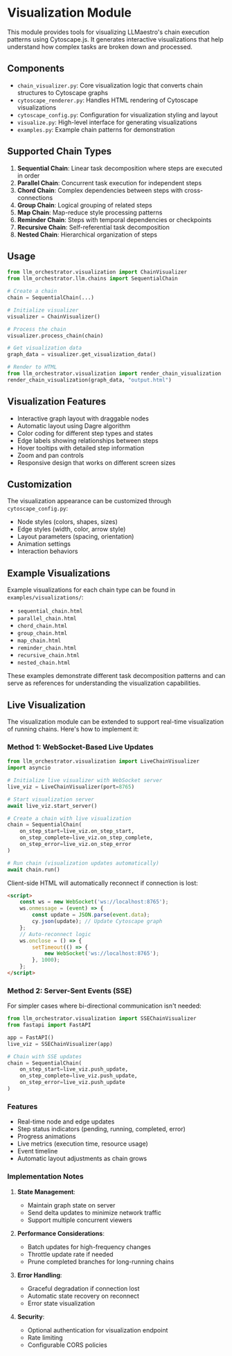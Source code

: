 # Visualization Module

This module provides tools for visualizing LLMaestro's chain execution patterns using Cytoscape.js. It generates interactive visualizations that help understand how complex tasks are broken down and processed.

## Components

- `chain_visualizer.py`: Core visualization logic that converts chain structures to Cytoscape graphs
- `cytoscape_renderer.py`: Handles HTML rendering of Cytoscape visualizations
- `cytoscape_config.py`: Configuration for visualization styling and layout
- `visualize.py`: High-level interface for generating visualizations
- `examples.py`: Example chain patterns for demonstration

## Supported Chain Types

1. **Sequential Chain**: Linear task decomposition where steps are executed in order
2. **Parallel Chain**: Concurrent task execution for independent steps
3. **Chord Chain**: Complex dependencies between steps with cross-connections
4. **Group Chain**: Logical grouping of related steps
5. **Map Chain**: Map-reduce style processing patterns
6. **Reminder Chain**: Steps with temporal dependencies or checkpoints
7. **Recursive Chain**: Self-referential task decomposition
8. **Nested Chain**: Hierarchical organization of steps

## Usage

```python
from llm_orchestrator.visualization import ChainVisualizer
from llm_orchestrator.llm.chains import SequentialChain

# Create a chain
chain = SequentialChain(...)

# Initialize visualizer
visualizer = ChainVisualizer()

# Process the chain
visualizer.process_chain(chain)

# Get visualization data
graph_data = visualizer.get_visualization_data()

# Render to HTML
from llm_orchestrator.visualization import render_chain_visualization
render_chain_visualization(graph_data, "output.html")
```

## Visualization Features

- Interactive graph layout with draggable nodes
- Automatic layout using Dagre algorithm
- Color coding for different step types and states
- Edge labels showing relationships between steps
- Hover tooltips with detailed step information
- Zoom and pan controls
- Responsive design that works on different screen sizes

## Customization

The visualization appearance can be customized through `cytoscape_config.py`:
- Node styles (colors, shapes, sizes)
- Edge styles (width, color, arrow style)
- Layout parameters (spacing, orientation)
- Animation settings
- Interaction behaviors

## Example Visualizations

Example visualizations for each chain type can be found in `examples/visualizations/`:
- `sequential_chain.html`
- `parallel_chain.html`
- `chord_chain.html`
- `group_chain.html`
- `map_chain.html`
- `reminder_chain.html`
- `recursive_chain.html`
- `nested_chain.html`

These examples demonstrate different task decomposition patterns and can serve as references for understanding the visualization capabilities.

## Live Visualization

The visualization module can be extended to support real-time visualization of running chains. Here's how to implement it:

### Method 1: WebSocket-Based Live Updates

```python
from llm_orchestrator.visualization import LiveChainVisualizer
import asyncio

# Initialize live visualizer with WebSocket server
live_viz = LiveChainVisualizer(port=8765)

# Start visualization server
await live_viz.start_server()

# Create a chain with live visualization
chain = SequentialChain(
    on_step_start=live_viz.on_step_start,
    on_step_complete=live_viz.on_step_complete,
    on_step_error=live_viz.on_step_error
)

# Run chain (visualization updates automatically)
await chain.run()
```

Client-side HTML will automatically reconnect if connection is lost:
```html
<script>
    const ws = new WebSocket('ws://localhost:8765');
    ws.onmessage = (event) => {
        const update = JSON.parse(event.data);
        cy.json(update); // Update Cytoscape graph
    };
    // Auto-reconnect logic
    ws.onclose = () => {
        setTimeout(() => {
            new WebSocket('ws://localhost:8765');
        }, 1000);
    };
</script>
```

### Method 2: Server-Sent Events (SSE)

For simpler cases where bi-directional communication isn't needed:

```python
from llm_orchestrator.visualization import SSEChainVisualizer
from fastapi import FastAPI

app = FastAPI()
live_viz = SSEChainVisualizer(app)

# Chain with SSE updates
chain = SequentialChain(
    on_step_start=live_viz.push_update,
    on_step_complete=live_viz.push_update,
    on_step_error=live_viz.push_update
)
```

### Features

- Real-time node and edge updates
- Step status indicators (pending, running, completed, error)
- Progress animations
- Live metrics (execution time, resource usage)
- Event timeline
- Automatic layout adjustments as chain grows

### Implementation Notes

1. **State Management**:
   - Maintain graph state on server
   - Send delta updates to minimize network traffic
   - Support multiple concurrent viewers

2. **Performance Considerations**:
   - Batch updates for high-frequency changes
   - Throttle update rate if needed
   - Prune completed branches for long-running chains

3. **Error Handling**:
   - Graceful degradation if connection lost
   - Automatic state recovery on reconnect
   - Error state visualization

4. **Security**:
   - Optional authentication for visualization endpoint
   - Rate limiting
   - Configurable CORS policies
